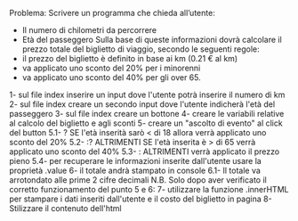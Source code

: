 Problema: Scrivere un programma che chieda all’utente:
- Il numero di chilometri da percorrere
- Età del passeggero
Sulla base di queste informazioni dovrà calcolare il prezzo totale del biglietto di viaggio, secondo le seguenti regole:
- il prezzo del biglietto è definito in base ai km (0.21 € al km)
- va applicato uno sconto del 20% per i minorenni
- va applicato uno sconto del 40% per gli over 65.


1- sul file index inserire un input dove l'utente potrà inserire il numero di km 
2- sul file index creare un secondo input dove l'utente indicherà l'età del passeggero
3- sul file index creare un bottone 
4- creare le variabili relative al calcolo del biglietto e agli sconti 
5- creare un "ascolto di evento" al click del button
    5.1- ? SE l'età inserità sarò < di 18 allora verrà applicato uno sconto del 20%
    5.2- :? ALTRIMENTI SE l'età inserita è > di 65 verrà applicato uno sconto del 40%
    5.3- : ALTRIMENTI verrà applicato il prezzo pieno
    5.4- per recuperare le informazioni inserite dall'utente usare la proprietà .value
6- il totale andrà stampato in console
    6.1- Il totale va arrotondato alle prime 2 cifre decimali
 N.B. Solo dopo aver verificato il corretto funzionamento del punto 5 e 6:
7- utilizzare la funzione .innerHTML per stampare i dati inseriti dall'utente e il costo del biglietto in pagina 
8- Stilizzare il contenuto dell'html